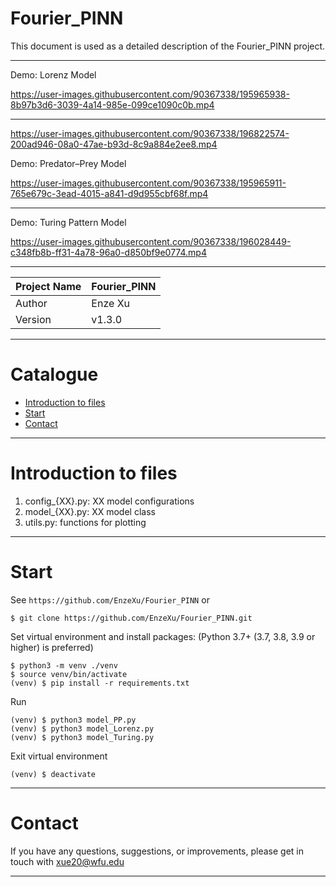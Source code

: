 Fourier_PINN
===========================
This document is used as a detailed description of the Fourier_PINN project.

****


Demo: Lorenz Model

https://user-images.githubusercontent.com/90367338/195965938-8b97b3d6-3039-4a14-985e-099ce1090c0b.mp4


****


https://user-images.githubusercontent.com/90367338/196822574-200ad946-08a0-47ae-b93d-8c9a884e2ee8.mp4


Demo: Predator–Prey Model

https://user-images.githubusercontent.com/90367338/195965911-765e679c-3ead-4015-a841-d9d955cbf68f.mp4

****

Demo: Turing Pattern Model

https://user-images.githubusercontent.com/90367338/196028449-c348fb8b-ff31-4a78-96a0-d850bf9e0774.mp4



****
 
| Project Name | Fourier_PINN |
|--------------|--------------|
| Author       | Enze Xu      |
| Version      | v1.3.0       |

****
# Catalogue
* [Introduction to files](#introduction-to-files)
* [Start](#start)
* [Contact](#contact)

****
# Introduction to files
1. config_{XX}.py: XX model configurations
2. model_{XX}.py: XX model class
3. utils.py: functions for plotting

****
# Start
See `https://github.com/EnzeXu/Fourier_PINN` or
```shell
$ git clone https://github.com/EnzeXu/Fourier_PINN.git
```

Set virtual environment and install packages: (Python 3.7+ (3.7, 3.8, 3.9 or higher) is preferred)
```shell
$ python3 -m venv ./venv
$ source venv/bin/activate
(venv) $ pip install -r requirements.txt
```

Run
```shell
(venv) $ python3 model_PP.py
(venv) $ python3 model_Lorenz.py
(venv) $ python3 model_Turing.py
```

Exit virtual environment
```shell
(venv) $ deactivate
```
****

# Contact
If you have any questions, suggestions, or improvements, please get in touch with xue20@wfu.edu
****

